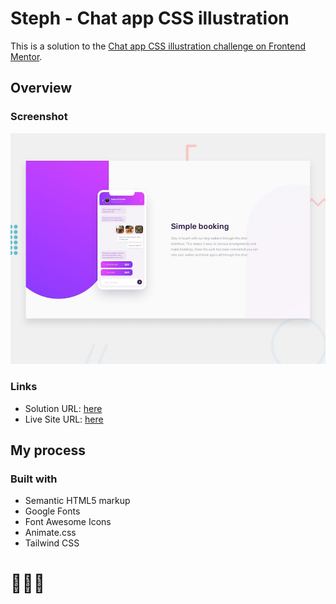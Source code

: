 # Steph - Chat app CSS illustration

This is a solution to the [Chat app CSS illustration challenge on Frontend Mentor](https://www.frontendmentor.io/challenges/chat-app-css-illustration-O5auMkFqY). 

## Overview

### Screenshot

![](./assets/design/desktop-preview.jpg)

### Links

- Solution URL: [here](https://www.frontendmentor.io/solutions/solution-chat-app-css-illustration-U_mI4VJHQb)
- Live Site URL: [here](https://xstephx.github.io/chat-app-css-illustration-challenge/)

## My process

### Built with

- Semantic HTML5 markup
- Google Fonts
- Font Awesome Icons
- Animate.css
- Tailwind CSS



# 🚀🚀🚀